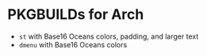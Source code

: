 # PKGBUILDs for Arch

* `st` with Base16 Oceans colors, padding, and larger text
* `dmenu` with Base16 Oceans colors
